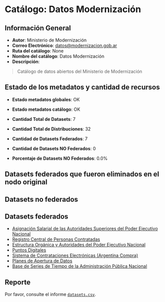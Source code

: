 
# Catálogo: Datos Modernización

## Información General

- **Autor**: Ministerio de Modernización
- **Correo Electrónico**: datos@modernizacion.gob.ar
- **Ruta del catálogo**: None
- **Nombre del catálogo**: Datos Modernización
- **Descripción**:

> Catálogo de datos abiertos del Ministerio de Modernización

## Estado de los metadatos y cantidad de recursos

- **Estado metadatos globales**: OK
- **Estado metadatos catálogo**: OK
- **Cantidad Total de Datasets**: 7
- **Cantidad Total de Distribuciones**: 32

- **Cantidad de Datasets Federados**: 7
- **Cantidad de Datasets NO Federados**: 0
- **Porcentaje de Datasets NO Federados**: 0.0%

## Datasets federados que fueron eliminados en el nodo original



## Datasets no federados



## Datasets federados

- [Asignación Salarial de las Autoridades Superiores del Poder Ejecutivo Nacional](None)
- [Registro Central de Personas Contratadas](http://www.sgp.gob.ar/sitio/empleo/regimenes/contratados/listadocontratados/todos_los_contratos_mensuales/index_main_rcpc.html)
- [Estructura Orgánica y Autoridades del Poder Ejecutivo Nacional](http://mapadelestado.modernizacion.gob.ar)
- [Puntos Digitales](http://puntodigital.gob.ar/)
- [Sistema de Contrataciones Electrónicas  (Argentina Compra)](https://www.argentinacompra.gov.ar/contrataciones)
- [Planes de Apertura de Datos](https://datosgobar.github.io/pad)
- [Base de Series de Tiempo de la Administración Pública Nacional](http://datos.gob.ar/dataset/base-series-tiempo-administracion-publica-nacional)

## Reporte

Por favor, consulte el informe [`datasets.csv`](datasets.csv).
